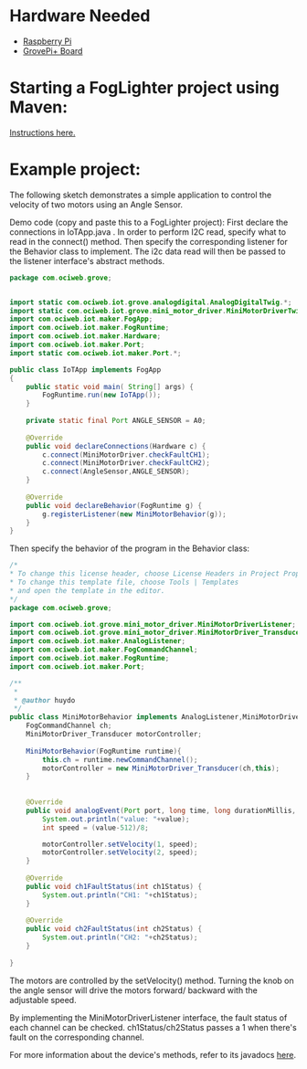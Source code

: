 # Hardware Needed
- [Raspberry Pi](https://www.raspberrypi.org/)
- [GrovePi+ Board](https://www.dexterindustries.com/shop/grovepi-board/)

# Starting a FogLighter project using Maven: 
[Instructions here.](https://github.com/oci-pronghorn/FogLighter/blob/master/README.md)

# Example project:
The following sketch demonstrates a simple application to control the velocity of two motors using an Angle Sensor.

Demo code (copy and paste this to a FogLighter project):
First declare the connections in IoTApp.java . In order to perform I2C read, specify what to read in the connect() method. Then specify the corresponding listener for the Behavior class to implement. The i2c data read will then be passed to the listener interface's abstract methods. 


```java
package com.ociweb.grove;


import static com.ociweb.iot.grove.analogdigital.AnalogDigitalTwig.*;
import static com.ociweb.iot.grove.mini_motor_driver.MiniMotorDriverTwig.*;
import com.ociweb.iot.maker.FogApp;
import com.ociweb.iot.maker.FogRuntime;
import com.ociweb.iot.maker.Hardware;
import com.ociweb.iot.maker.Port;
import static com.ociweb.iot.maker.Port.*;

public class IoTApp implements FogApp
{
    public static void main( String[] args) {
        FogRuntime.run(new IoTApp());
    }
    
    private static final Port ANGLE_SENSOR = A0;
    
    @Override
    public void declareConnections(Hardware c) {
        c.connect(MiniMotorDriver.checkFaultCH1);
        c.connect(MiniMotorDriver.checkFaultCH2);
        c.connect(AngleSensor,ANGLE_SENSOR);
    }
    
    @Override
    public void declareBehavior(FogRuntime g) {
        g.registerListener(new MiniMotorBehavior(g));
    }
}
```


Then specify the behavior of the program in the Behavior class:

```java
/*
* To change this license header, choose License Headers in Project Properties.
* To change this template file, choose Tools | Templates
* and open the template in the editor.
*/
package com.ociweb.grove;

import com.ociweb.iot.grove.mini_motor_driver.MiniMotorDriverListener;
import com.ociweb.iot.grove.mini_motor_driver.MiniMotorDriver_Transducer;
import com.ociweb.iot.maker.AnalogListener;
import com.ociweb.iot.maker.FogCommandChannel;
import com.ociweb.iot.maker.FogRuntime;
import com.ociweb.iot.maker.Port;

/**
 *
 * @author huydo
 */
public class MiniMotorBehavior implements AnalogListener,MiniMotorDriverListener {
    FogCommandChannel ch;
    MiniMotorDriver_Transducer motorController;
    
    MiniMotorBehavior(FogRuntime runtime){
        this.ch = runtime.newCommandChannel();
        motorController = new MiniMotorDriver_Transducer(ch,this);
    }
    
    
    @Override
    public void analogEvent(Port port, long time, long durationMillis, int average, int value) {
        System.out.println("value: "+value);
        int speed = (value-512)/8;

        motorController.setVelocity(1, speed);
        motorController.setVelocity(2, speed);
    }
    
    @Override
    public void ch1FaultStatus(int ch1Status) {
        System.out.println("CH1: "+ch1Status);
    }
    
    @Override
    public void ch2FaultStatus(int ch2Status) {
        System.out.println("CH2: "+ch2Status);
    }
    
}
```


The motors are controlled by the setVelocity() method. Turning the knob on the angle sensor will drive the motors forward/ backward with the adjustable speed. 

By implementing the MiniMotorDriverListener interface, the fault status of each channel can be checked. ch1Status/ch2Status passes a 1 when there's fault on the corresponding channel.

For more information about the device's methods, refer to its javadocs [here](https://github.com/oci-pronghorn/FogLight/blob/master/src/main/java/com/ociweb/iot/grove/mini_motor_driver/MiniMotorDriver_Transducer.java).



